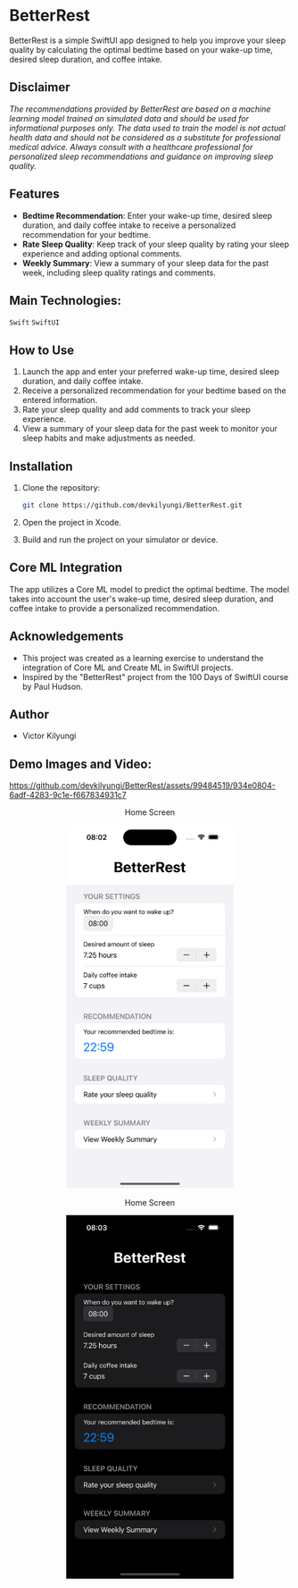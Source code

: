 # BetterRest

BetterRest is a simple SwiftUI app designed to help you improve your sleep quality by calculating the optimal bedtime based on your wake-up time, desired sleep duration, and coffee intake.

## Disclaimer

*The recommendations provided by BetterRest are based on a machine learning model trained on simulated data and should be used for informational purposes only. The data used to train the model is not actual health data and should not be considered as a substitute for professional medical advice. Always consult with a healthcare professional for personalized sleep recommendations and guidance on improving sleep quality.*

## Features

- **Bedtime Recommendation**: Enter your wake-up time, desired sleep duration, and daily coffee intake to receive a personalized recommendation for your bedtime.
- **Rate Sleep Quality**: Keep track of your sleep quality by rating your sleep experience and adding optional comments.
- **Weekly Summary**: View a summary of your sleep data for the past week, including sleep quality ratings and comments.

## Main Technologies:

`Swift`
`SwiftUI`

## How to Use

1. Launch the app and enter your preferred wake-up time, desired sleep duration, and daily coffee intake.
2. Receive a personalized recommendation for your bedtime based on the entered information.
3. Rate your sleep quality and add comments to track your sleep experience.
4. View a summary of your sleep data for the past week to monitor your sleep habits and make adjustments as needed.

## Installation

1. Clone the repository:
   ```bash
   git clone https://github.com/devkilyungi/BetterRest.git
   ```
2. Open the project in Xcode.

3. Build and run the project on your simulator or device.

## Core ML Integration

The app utilizes a Core ML model to predict the optimal bedtime. The model takes into account the user's wake-up time, desired sleep duration, and coffee intake to provide a personalized recommendation.

## Acknowledgements

- This project was created as a learning exercise to understand the integration of Core ML and Create ML in SwiftUI projects.
- Inspired by the "BetterRest" project from the 100 Days of SwiftUI course by Paul Hudson.

## Author

- Victor Kilyungi

## Demo Images and Video:

https://github.com/devkilyungi/BetterRest/assets/99484519/934e0804-6adf-4283-9c1e-f667834931c7

<div style="flex: 1; text-align: center;">
  <p>Home Screen</p>
  <img src="./home_light.png" alt="Home Screen" width="300">
</div>

<div style="flex: 1; text-align: center;">
  <p>Home Screen</p>
  <img src="./home_dark.png" alt="Home Screen" width="300">
</div>
